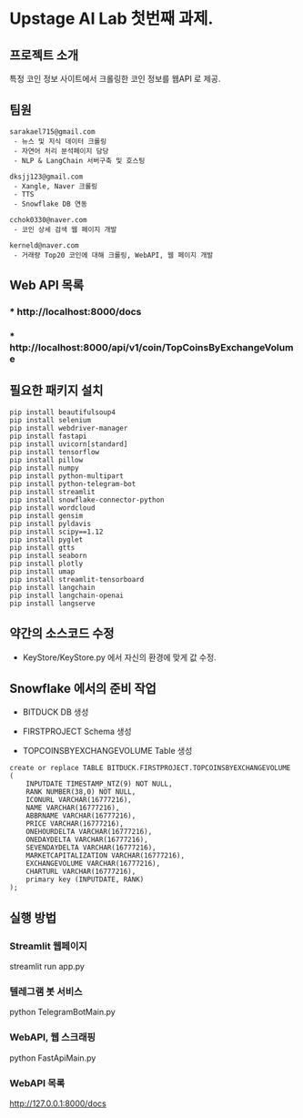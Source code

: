# Upstage AI Lab 첫번째 과제.

## 프로젝트 소개

특정 코인 정보 사이트에서 크롤링한 코인 정보를 웹API 로 제공.

## 팀원

```
sarakael715@gmail.com
 - 뉴스 및 지식 데이터 크롤링
 - 자연어 처리 분석페이지 담당
 - NLP & LangChain 서버구축 및 호스팅

dksjj123@gmail.com
 - Xangle, Naver 크롤링
 - TTS
 - Snowflake DB 연동

cchok0330@naver.com
 - 코인 상세 검색 웹 페이지 개발
 
kerneld@naver.com
 - 거래량 Top20 코인에 대해 크롤링, WebAPI, 웹 페이지 개발
```

## Web API 목록

### * http://localhost:8000/docs
### * http://localhost:8000/api/v1/coin/TopCoinsByExchangeVolume



## 필요한 패키지 설치

```
pip install beautifulsoup4
pip install selenium
pip install webdriver-manager
pip install fastapi
pip install uvicorn[standard]
pip install tensorflow
pip install pillow
pip install numpy
pip install python-multipart
pip install python-telegram-bot
pip install streamlit
pip install snowflake-connector-python
pip install wordcloud
pip install gensim
pip install pyldavis
pip install scipy==1.12
pip install pyglet
pip install gtts
pip install seaborn
pip install plotly
pip install umap
pip install streamlit-tensorboard
pip install langchain
pip install langchain-openai
pip install langserve
```

## 약간의 소스코드 수정

* KeyStore/KeyStore.py 에서 자신의 환경에 맞게 값 수정.


## Snowflake 에서의 준비 작업

* BITDUCK DB 생성

* FIRSTPROJECT Schema 생성

* TOPCOINSBYEXCHANGEVOLUME Table 생성

```
create or replace TABLE BITDUCK.FIRSTPROJECT.TOPCOINSBYEXCHANGEVOLUME (
	INPUTDATE TIMESTAMP_NTZ(9) NOT NULL,
	RANK NUMBER(38,0) NOT NULL,
	ICONURL VARCHAR(16777216),
	NAME VARCHAR(16777216),
	ABBRNAME VARCHAR(16777216),
	PRICE VARCHAR(16777216),
	ONEHOURDELTA VARCHAR(16777216),
	ONEDAYDELTA VARCHAR(16777216),
	SEVENDAYDELTA VARCHAR(16777216),
	MARKETCAPITALIZATION VARCHAR(16777216),
	EXCHANGEVOLUME VARCHAR(16777216),
	CHARTURL VARCHAR(16777216),
	primary key (INPUTDATE, RANK)
);
```

## 실행 방법


### Streamlit 웹페이지
streamlit run app.py

### 텔레그램 봇 서비스
python TelegramBotMain.py

### WebAPI, 웹 스크래핑
python FastApiMain.py

### WebAPI 목록
http://127.0.0.1:8000/docs